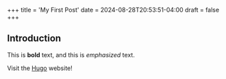 +++
title = 'My First Post'
date = 2024-08-28T20:53:51-04:00
draft = false
+++

## Introduction

This is **bold** text, and this is *emphasized* text.

Visit the [Hugo](https://gohugo.io) website!